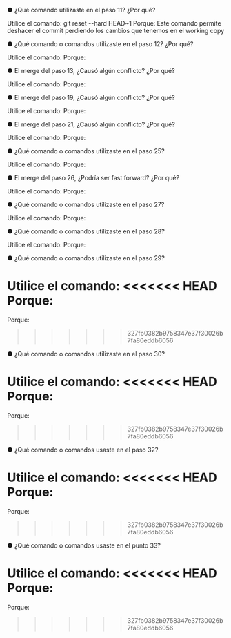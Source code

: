 ● ¿Qué comando utilizaste en el paso 11? ¿Por qué?

Utilice el comando: git reset --hard HEAD~1
Porque: Este comando permite deshacer el commit perdiendo los cambios que tenemos en el working copy

● ¿Qué comando o comandos utilizaste en el paso 12? ¿Por qué?

Utilice el comando: 
Porque: 

● El merge del paso 13, ¿Causó algún conflicto? ¿Por qué?

Utilice el comando: 
Porque: 

● El merge del paso 19, ¿Causó algún conflicto? ¿Por qué?

Utilice el comando: 
Porque: 

● El merge del paso 21, ¿Causó algún conflicto? ¿Por qué?

Utilice el comando: 
Porque: 

● ¿Qué comando o comandos utilizaste en el paso 25?

Utilice el comando: 
Porque: 

● El merge del paso 26, ¿Podría ser fast forward? ¿Por qué?

Utilice el comando: 
Porque: 

● ¿Qué comando o comandos utilizaste en el paso 27?

Utilice el comando: 
Porque: 

● ¿Qué comando o comandos utilizaste en el paso 28?

Utilice el comando: 
Porque: 

● ¿Qué comando o comandos utilizaste en el paso 29?

Utilice el comando: 
<<<<<<< HEAD
Porque: 
=======
Porque:
>>>>>>> 327fb0382b9758347e37f30026b7fa80eddb6056

● ¿Qué comando o comandos utilizaste en el paso 30?

Utilice el comando: 
<<<<<<< HEAD
Porque: 
=======
Porque:
>>>>>>> 327fb0382b9758347e37f30026b7fa80eddb6056

● ¿Qué comando o comandos usaste en el paso 32?

Utilice el comando: 
<<<<<<< HEAD
Porque: 
=======
Porque:
>>>>>>> 327fb0382b9758347e37f30026b7fa80eddb6056

● ¿Qué comando o comandos usaste en el punto 33?

Utilice el comando: 
<<<<<<< HEAD
Porque: 
=======
Porque:
>>>>>>> 327fb0382b9758347e37f30026b7fa80eddb6056
